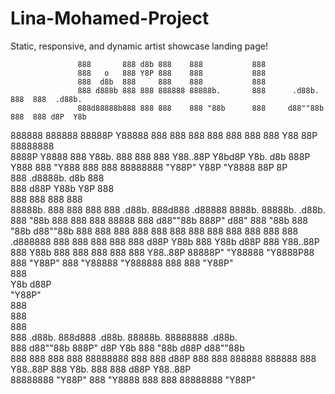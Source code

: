 # Lina-Mohamed-Project
Static, responsive, and dynamic artist showcase landing page!





                   888       888 d8b 888    888           888                                   
                   888   o   888 Y8P 888    888           888                                   
                   888  d8b  888     888    888           888                                   
                   888 d888b 888 888 888888 88888b.       888      .d88b.  888  888  .d88b.     
                   888d88888b888 888 888    888 "88b      888     d88""88b 888  888 d8P  Y8b    
888888 888888      88888P Y88888 888 888    888  888      888     888  888 Y88  88P 88888888    
                   8888P   Y8888 888 Y88b.  888  888      888     Y88..88P  Y8bd8P  Y8b.    d8b 
                   888P     Y888 888  "Y888 888  888      88888888 "Y88P"    Y88P    "Y8888 88P 
                                                                                            8P  
888                     .d8888b.  d8b                      888                            
888                    d88P  Y88b Y8P                      888                            
888                    888    888                          888                            
88888b.  888  888      888        888  .d88b.  888d888 .d88888  8888b.  88888b.   .d88b.  
888 "88b 888  888      888  88888 888 d88""88b 888P"  d88" 888     "88b 888 "88b d88""88b 
888  888 888  888      888    888 888 888  888 888    888  888 .d888888 888  888 888  888 
888 d88P Y88b 888      Y88b  d88P 888 Y88..88P 888    Y88b 888 888  888 888  888 Y88..88P 
88888P"   "Y88888       "Y8888P88 888  "Y88P"  888     "Y88888 "Y888888 888  888  "Y88P"  
              888                                                                         
         Y8b d88P                                                                         
          "Y88P"                                                                                                                                                                   
888                                                                            
888                                                                            
888                                                                            
888      .d88b.  888d888 .d88b.  88888b.  88888888  .d88b.                     
888     d88""88b 888P"  d8P  Y8b 888 "88b    d88P  d88""88b                    
888     888  888 888    88888888 888  888   d88P   888  888      888888 888888 
888     Y88..88P 888    Y8b.     888  888  d88P    Y88..88P                    
88888888 "Y88P"  888     "Y8888  888  888 88888888  "Y88P"                     
                                                                               
                                                                               
                                                                                                                                                                               
                                                                                                
                                                                                             
